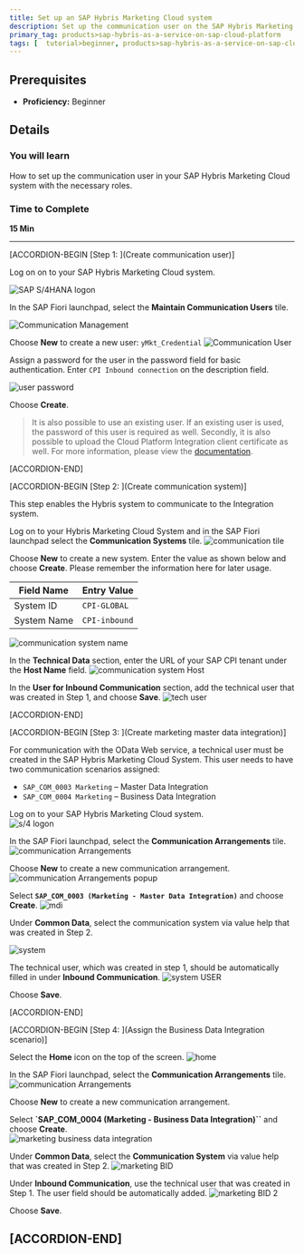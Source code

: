 ```yaml
---
title: Set up an SAP Hybris Marketing Cloud system
description: Set up the communication user on the SAP Hybris Marketing Cloud system.
primary_tag: products>sap-hybris-as-a-service-on-sap-cloud-platform
tags: [  tutorial>beginner, products>sap-hybris-as-a-service-on-sap-cloud-platform, products>sap-s-4hana ]
---
```


## Prerequisites  
 - **Proficiency:** Beginner

## Details
### You will learn  
How to set up the communication user in your SAP Hybris Marketing Cloud system with the necessary roles.

### Time to Complete
**15 Min**

---

[ACCORDION-BEGIN [Step 1: ](Create communication user)]

Log on on to your SAP Hybris Marketing Cloud system.

![SAP S/4HANA logon](1.png)

In the SAP Fiori launchpad, select the **Maintain Communication Users** tile.

![Communication Management](2.png)

Choose **New** to create a new user: `yMkt_Credential`
![Communication User](3.png)

Assign a password for the user in the password field for basic authentication. Enter `CPI Inbound connection` on the description field.

![user password](4.png)  

Choose **Create**.
>It is also possible to use an existing user.  If an existing user is used, the password of this user is required as well. Secondly, it is also possible to upload the Cloud Platform Integration client certificate as well. For more information, please view the [documentation](https://help.sap.com/http.svc/rc/458b77f3adbd436ab2e3c6473132237c/1708/en-US/IntC4ChybrisMktCloudviaCPI.pdf).

[ACCORDION-END]

[ACCORDION-BEGIN [Step 2: ](Create communication system)]

This step enables the Hybris system to communicate to the Integration system.

Log on to your Hybris Marketing Cloud System and in the SAP Fiori launchpad select the **Communication Systems** tile.
![communication tile](5.png)  

Choose **New** to create a new system. Enter the value as shown below and choose **Create**.  Please remember the information here for later usage.  

Field Name             | Entry Value
---------              | -------------
System ID              | `CPI-GLOBAL`
System Name            | `CPI-inbound`

![communication system name](6.png)

In the **Technical Data** section, enter the URL of your SAP CPI tenant under the **Host Name** field.
![communication system Host](7.png)

In the **User for Inbound Communication** section, add the technical user that was created in Step 1, and choose **Save**.
![tech user](8.png)


[ACCORDION-END]


[ACCORDION-BEGIN [Step 3: ](Create marketing master data integration)]  

For communication with the OData Web service, a technical user must be created in the SAP Hybris Marketing Cloud System.
This user needs to have two communication scenarios assigned:  

 - `SAP_COM_0003 Marketing` – Master Data Integration   
 - `SAP_COM_0004 Marketing` – Business Data Integration  

Log on to your SAP Hybris Marketing Cloud system.  
![s/4 logon](1.png)

In the SAP Fiori launchpad, select the **Communication Arrangements** tile.  
![communication Arrangements](9.png)  

Choose **New** to create a new communication arrangement.
![communication Arrangements popup](10.png)  

Select **`SAP_COM_0003 (Marketing - Master Data Integration)`** and choose **Create**.
![mdi](11.png)  

Under **Common Data**, select the communication system via value help that was created in Step 2.

![system](12.png)  

The technical user, which was created in step 1, should be automatically filled in under **Inbound Communication**.
![system USER](13.png)

Choose **Save**.

[ACCORDION-END]

[ACCORDION-BEGIN [Step 4: ](Assign the Business Data Integration scenario)]


Select the **Home** icon on the top of the screen.
![home](18.png)

In the SAP Fiori launchpad, select the **Communication Arrangements** tile.  
![communication Arrangements](9.png)  

Choose **New** to create a new communication arrangement.

Select **`SAP_COM_0004 (Marketing - Business Data Integration)``** and choose **Create**.  
![marketing business data integration](14.png)

Under **Common Data**, select the **Communication System** via value help that was created in Step 2.
![marketing BID](16.png)

Under **Inbound Communication**, use the technical user that was created in Step 1.  The user field should be automatically added.
![marketing BID 2](17.png)  

Choose **Save**.

[ACCORDION-END]
---
